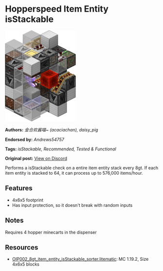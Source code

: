 # Hopperspeed Item Entity isStackable
<img alt="isStackable_simple.png" src="images/isStackable_simple.png?raw=1" height="300px">

**Authors:** *金合欢酱喵~ (acaciachan), daisy_pig*

**Endorsed by:** *Andrews54757*

**Tags:** *isStackable, Recommended, Tested & Functional*

**Original post:** [View on Discord](https://discord.com/channels/1375556143186837695/1388317887462113373)

Performs a isStackable check on a entire item entity stack every 8gt. If each item entity is stacked to 64, it can process up to 576,000 items/hour.
## Features
- 4x6x5 footprint
- Has input protection, so it doesn't break with random inputs
## Notes
Requires 4 hopper minecarts in the dispenser

## Resources
- [OIP002_8gt_item_entity_isStackable_sorter.litematic](attachments/OIP002_8gt_item_entity_isStackable_sorter.litematic): MC 1.19.2, Size 4x6x5 blocks
